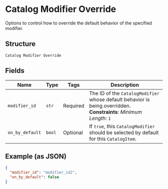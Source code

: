 
# Catalog Modifier Override

Options to control how to override the default behavior of the specified modifier.

## Structure

`Catalog Modifier Override`

## Fields

| Name | Type | Tags | Description |
|  --- | --- | --- | --- |
| `modifier_id` | `str` | Required | The ID of the `CatalogModifier` whose default behavior is being overridden.<br>**Constraints**: *Minimum Length*: `1` |
| `on_by_default` | `bool` | Optional | If `true`, this `CatalogModifier` should be selected by default for this `CatalogItem`. |

## Example (as JSON)

```json
{
  "modifier_id": "modifier_id2",
  "on_by_default": false
}
```

